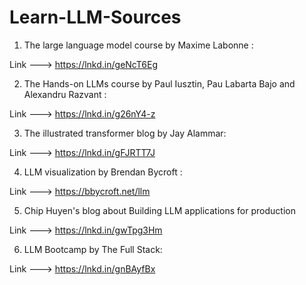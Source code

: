 # Learn-LLM-Sources

1. The large language model course by Maxime Labonne : 

Link ---> https://lnkd.in/geNcT6Eg

2. The Hands-on LLMs course by Paul Iusztin, Pau Labarta Bajo and Alexandru Razvant : 

Link ---> https://lnkd.in/g26nY4-z

3. The illustrated transformer blog by Jay Alammar: 

Link ---> https://lnkd.in/gFJRTT7J

4. LLM visualization by Brendan Bycroft :

Link ---> https://bbycroft.net/llm

5. Chip Huyen's blog about Building LLM applications for production

Link ---> https://lnkd.in/gwTpg3Hm

6. LLM Bootcamp by The Full Stack:

Link ---> https://lnkd.in/gnBAyfBx
